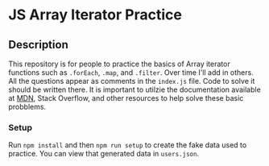 # JS Array Iterator Practice

## Description
This repository is for people to practice the basics of Array iterator functions such as `.forEach`, `.map`, and `.filter`. Over time I'll add in others. All the questions appear as comments in the `index.js` file. Code to solve it should be written there. It is important to utilzie the documentation available at [MDN](https://developer.mozilla.org/en-US/), Stack Overflow, and other resources to help solve these basic probblems.

### Setup
Run `npm install` and then `npm run setup` to create the fake data used to practice. You can view that generated data in `users.json`.